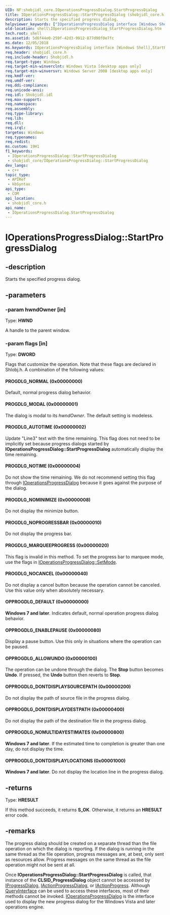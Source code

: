 ```yaml
---
UID: NF:shobjidl_core.IOperationsProgressDialog.StartProgressDialog
title: IOperationsProgressDialog::StartProgressDialog (shobjidl_core.h)
description: Starts the specified progress dialog.
helpviewer_keywords: ["IOperationsProgressDialog interface [Windows Shell]","StartProgressDialog method","IOperationsProgressDialog.StartProgressDialog","IOperationsProgressDialog::StartProgressDialog","OPPROGDLG_ALLOWUNDO","OPPROGDLG_DEFAULT","OPPROGDLG_DONTDISPLAYDESTPATH","OPPROGDLG_DONTDISPLAYLOCATIONS","OPPROGDLG_DONTDISPLAYSOURCEPATH","OPPROGDLG_ENABLEPAUSE","OPPROGDLG_NOMULTIDAYESTIMATES","PROGDLG_AUTOTIME","PROGDLG_MARQUEEPROGRESS","PROGDLG_MODAL","PROGDLG_NOCANCEL","PROGDLG_NOMINIMIZE","PROGDLG_NOPROGRESSBAR","PROGDLG_NORMAL","PROGDLG_NOTIME","StartProgressDialog","StartProgressDialog method [Windows Shell]","StartProgressDialog method [Windows Shell]","IOperationsProgressDialog interface","_shell_IOperationsProgressDialog_StartProgressDialog","shell.IOperationsProgressDialog_StartProgressDialog","shobjidl_core/IOperationsProgressDialog::StartProgressDialog"]
old-location: shell\IOperationsProgressDialog_StartProgressDialog.htm
tech.root: shell
ms.assetid: 5d6f44e0-259f-42d3-9912-877d90f0e7fc
ms.date: 12/05/2018
ms.keywords: IOperationsProgressDialog interface [Windows Shell],StartProgressDialog method, IOperationsProgressDialog.StartProgressDialog, IOperationsProgressDialog::StartProgressDialog, OPPROGDLG_ALLOWUNDO, OPPROGDLG_DEFAULT, OPPROGDLG_DONTDISPLAYDESTPATH, OPPROGDLG_DONTDISPLAYLOCATIONS, OPPROGDLG_DONTDISPLAYSOURCEPATH, OPPROGDLG_ENABLEPAUSE, OPPROGDLG_NOMULTIDAYESTIMATES, PROGDLG_AUTOTIME, PROGDLG_MARQUEEPROGRESS, PROGDLG_MODAL, PROGDLG_NOCANCEL, PROGDLG_NOMINIMIZE, PROGDLG_NOPROGRESSBAR, PROGDLG_NORMAL, PROGDLG_NOTIME, StartProgressDialog, StartProgressDialog method [Windows Shell], StartProgressDialog method [Windows Shell],IOperationsProgressDialog interface, _shell_IOperationsProgressDialog_StartProgressDialog, shell.IOperationsProgressDialog_StartProgressDialog, shobjidl_core/IOperationsProgressDialog::StartProgressDialog
req.header: shobjidl_core.h
req.include-header: Shobjidl.h
req.target-type: Windows
req.target-min-winverclnt: Windows Vista [desktop apps only]
req.target-min-winversvr: Windows Server 2008 [desktop apps only]
req.kmdf-ver: 
req.umdf-ver: 
req.ddi-compliance: 
req.unicode-ansi: 
req.idl: Shobjidl.idl
req.max-support: 
req.namespace: 
req.assembly: 
req.type-library: 
req.lib: 
req.dll: 
req.irql: 
targetos: Windows
req.typenames: 
req.redist: 
ms.custom: 19H1
f1_keywords:
 - IOperationsProgressDialog::StartProgressDialog
 - shobjidl_core/IOperationsProgressDialog::StartProgressDialog
dev_langs:
 - c++
topic_type:
 - APIRef
 - kbSyntax
api_type:
 - COM
api_location:
 - shobjidl_core.h
api_name:
 - IOperationsProgressDialog.StartProgressDialog
---
```


# IOperationsProgressDialog::StartProgressDialog


## -description

Starts the specified progress dialog.

## -parameters

### -param hwndOwner [in]

Type: <b>HWND</b>

A handle to the parent window.

### -param flags [in]

Type: <b>DWORD</b>

Flags that customize the operation. Note that these flags are declared in Shlobj.h. A combination of the following values:



#### PROGDLG_NORMAL (0x00000000)

Default, normal progress dialog behavior.



#### PROGDLG_MODAL (0x00000001)

The dialog is modal to its <i>hwndOwner</i>. The default setting is modeless.



#### PROGDLG_AUTOTIME (0x00000002)

Update "Line3" text with the time remaining. This flag does not need to be implicitly set because progress dialogs started by <b>IOperationsProgressDialog::StartProgressDialog</b> automatically display the time remaining.



#### PROGDLG_NOTIME (0x00000004)

Do not show the time remaining. We do not recommend setting this flag through <a href="/windows/desktop/api/shobjidl_core/nn-shobjidl_core-ioperationsprogressdialog">IOperationsProgressDialog</a> because it goes against the purpose of the dialog.



#### PROGDLG_NOMINIMIZE (0x00000008)

Do not display the minimize button.



#### PROGDLG_NOPROGRESSBAR (0x00000010)

Do not display the progress bar.



#### PROGDLG_MARQUEEPROGRESS (0x00000020)

This flag is invalid in this method. To set the progress bar to marquee mode, use the flags in <a href="/windows/desktop/api/shobjidl_core/nf-shobjidl_core-ioperationsprogressdialog-setmode">IOperationsProgressDialog::SetMode</a>.



#### PROGDLG_NOCANCEL (0x00000040)

Do not display a cancel button because the operation cannot be canceled. Use this value only when absolutely necessary.



#### OPPROGDLG_DEFAULT (0x00000000)

<b>Windows 7 and later</b>. Indicates default, normal operation progress dialog behavior.



#### OPPROGDLG_ENABLEPAUSE (0x00000080)

Display a pause button. Use this only in situations where the operation can be paused.



#### OPPROGDLG_ALLOWUNDO (0x00000100)

The operation can be undone through the dialog. The <b>Stop</b> button becomes <b>Undo</b>. If pressed, the <b>Undo</b> button then reverts to <b>Stop</b>.



#### OPPROGDLG_DONTDISPLAYSOURCEPATH (0x00000200)

Do not display the path of source file in the progress dialog.



#### OPPROGDLG_DONTDISPLAYDESTPATH (0x00000400)

Do not display the path of the destination file in the progress dialog.



#### OPPROGDLG_NOMULTIDAYESTIMATES (0x00000800)

<b>Windows 7 and later</b>. If the estimated time to completion is greater than one day, do not display the time.



#### OPPROGDLG_DONTDISPLAYLOCATIONS (0x00001000)

<b>Windows 7 and later</b>. Do not display the location line in the progress dialog.

## -returns

Type: <b>HRESULT</b>

If this method succeeds, it returns <b>S_OK</b>. Otherwise, it returns an <b>HRESULT</b> error code.

## -remarks

The progress dialog should be created on a separate thread than the file operation on which the dialog is reporting. If the dialog is running in the same thread as the file operation, progress messages are, at best, only sent as resources allow. Progress messages on the same thread as the file operation might not be sent at all.

Once <b>IOperationsProgressDialog::StartProgressDialog</b> is called, that instance of the <b>CLSID_ProgressDialog</b> object cannot be accessed by <a href="/windows/desktop/api/shlobj_core/nn-shlobj_core-iprogressdialog">IProgressDialog</a>, <a href="/windows/desktop/api/shobjidl_core/nn-shobjidl_core-iactionprogressdialog">IActionProgressDialog</a>, or <a href="/windows/desktop/api/shobjidl_core/nn-shobjidl_core-iactionprogress">IActionProgress</a>. Although <a href="/windows/desktop/api/unknwn/nf-unknwn-iunknown-queryinterface(q)">QueryInterface</a> can be used to access these interfaces, most of their methods cannot be invoked. <a href="/windows/desktop/api/shobjidl_core/nn-shobjidl_core-ioperationsprogressdialog">IOperationsProgressDialog</a> is the interface used to display the new progress dialog for the Windows Vista and later operations engine.